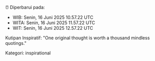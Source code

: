 ⏰ Diperbarui pada:
- WIB: Senin, 16 Juni 2025 10.57.22 UTC
- WITA: Senin, 16 Juni 2025 11.57.22 UTC
- WIT: Senin, 16 Juni 2025 12.57.22 UTC

Kutipan Inspiratif:
"One original thought is worth a thousand mindless quotings."


Kategori: inspirational

